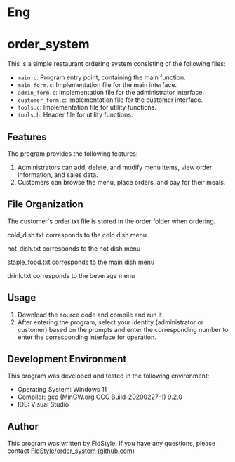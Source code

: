 # Eng
# order_system

This is a simple restaurant ordering system consisting of the following files:

- `main.c`: Program entry point, containing the main function.
- `main_form.c`: Implementation file for the main interface.
- `admin_form.c`: Implementation file for the administrator interface.
- `customer_form.c`: Implementation file for the customer interface.
- `tools.c`: Implementation file for utility functions.
- `tools.h`: Header file for utility functions.

## Features

The program provides the following features:

1. Administrators can add, delete, and modify menu items, view order information, and sales data.
2. Customers can browse the menu, place orders, and pay for their meals.

## File Organization

The customer's order txt file is stored in the order folder when ordering.

cold_dish.txt corresponds to the cold dish menu

hot_dish.txt corresponds to the hot dish menu

staple_food.txt corresponds to the main dish menu

drink.txt corresponds to the beverage menu

## Usage

1. Download the source code and compile and run it.
2. After entering the program, select your identity (administrator or customer) based on the prompts and enter the corresponding number to enter the corresponding interface for operation.

## Development Environment

This program was developed and tested in the following environment:

- Operating System: Windows 11
- Compiler: gcc (MinGW.org GCC Build-20200227-1) 9.2.0
- IDE: Visual Studio

## Author

This program was written by FidStyle. If you have any questions, please contact [FidStyle/order_system (github.com)](https://github.com/FidStyle/order_system)
